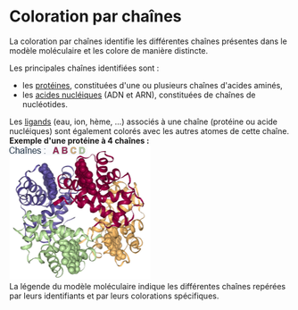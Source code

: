 # Coloration par chaînes
La coloration par chaînes identifie les différentes chaînes présentes dans le modèle moléculaire et les colore de manière distincte.

Les principales chaînes identifiées sont :
* les [protéines](lexicon-protein), constituées d'une ou plusieurs chaînes d'acides aminés,
* les [acides nucléiques](lexicon-nucleic) (ADN et ARN), constituées de chaînes de nucléotides.

Les [ligands](lexicon-ligand) (eau, ion, hème, ...) associés à une chaîne (protéine ou acide nucléiques) sont également colorés avec les autres atomes de cette chaîne.   
**Exemple d'une protéine à 4 chaînes :**
![Sélection](static/img/colochain.png)    
La légende du modèle moléculaire indique les différentes chaînes repérées par leurs identifiants et par leurs colorations spécifiques.